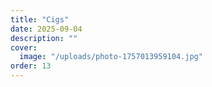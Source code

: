 ```yaml
---
title: "Cigs"
date: 2025-09-04
description: ""
cover:
  image: "/uploads/photo-1757013959104.jpg"
order: 13
---
```


